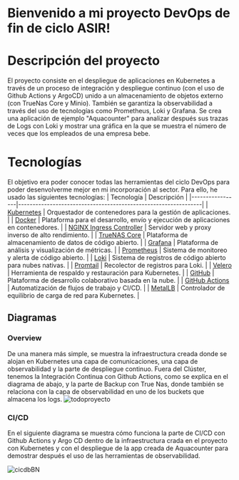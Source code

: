 # Bienvenido a mi proyecto DevOps de fin de ciclo ASIR!

# Descripción del proyecto

El proyecto consiste en el despliegue de aplicaciones en Kubernetes a través de un proceso de integración y despliegue continuo (con el uso de Github Actions y ArgoCD) unido a un almacenamiento de objetos externo (con TrueNas Core y Minio). También se garantiza la observabilidad a través del uso de tecnologías como Prometheus, Loki y Grafana.
Se crea una aplicación de ejemplo "Aquacounter" para analizar después  sus trazas de Logs con Loki y mostrar una gráfica en la que se muestra el número de veces que los empleados de una empresa bebe.


# Tecnologías
El objetivo era poder conocer todas las herramientas del ciclo DevOps para poder desenvolverme mejor en mi incorporación al sector.
Para ello, he usado las siguientes tecnologías:
| Tecnología      | Descripción                                                    |
|-----------------|----------------------------------------------------------------|
| [Kubernetes](https://kubernetes.io/docs/setup/)      | Orquestador de contenedores para la gestión de aplicaciones.   |
| [Docker](https://docs.docker.com/)          | Plataforma para el desarrollo, envío y ejecución de aplicaciones en contenedores. |
| [NGINX Ingress Controller](https://docs.nginx.com/nginx-ingress-controller/)           | Servidor web y proxy inverso de alto rendimiento.              |
| [TrueNAS Core](https://www.truenas.com/docs/core/)    | Plataforma de almacenamiento de datos de código abierto.       |
| [Grafana](https://grafana.com/docs/grafana/latest/)         | Plataforma de análisis y visualización de métricas.            |
| [Prometheus](https://prometheus.io/docs/introduction/overview/)      | Sistema de monitoreo y alerta de código abierto.              |
| [Loki](https://grafana.com/docs/loki/latest/)            | Sistema de registros de código abierto para nubes nativas.     |
| [Promtail](https://grafana.com/docs/loki/latest/send-data/promtail/)        | Recolector de registros para Loki.                             |
| [Velero](https://velero.io/docs/v1.7/)          | Herramienta de respaldo y restauración para Kubernetes.        |
| [GitHub](https://docs.github.com/es)          | Plataforma de desarrollo colaborativo basada en la nube.       |
| [GitHub Actions](https://docs.github.com/es/actions)  | Automatización de flujos de trabajo y CI/CD.                   |
| [MetalLB](https://metallb.universe.tf/installation/)         | Controlador de equilibrio de carga de red para Kubernetes.     |


## Diagramas
### Overview
De una manera más simple, se muestra la infraestructura creada donde se alojan en Kubernetes una capa de comunicaciones, una capa de observabilidad y la parte de despliegue continuo. Fuera del Clúster, tenemos la Integración Continua con Github Actions, como se explica en el diagrama de abajo, y la parte de Backup con True Nas, donde también se relaciona con la capa de observabilidad en uno de los buckets que almacena los logs.
![todoproyecto](https://github.com/covadongafdez/aquacounter/assets/161461508/de0ee346-f5ad-4fce-8c87-56cc5e11f3ca)


### CI/CD
En el siguiente diagrama se muestra cómo funciona la parte de CI/CD con Github Actions y Argo CD dentro de la infraestructura crada en el proyecto con Kubernetes y con el despliegue de la app creada de Aquacounter para demostrar después el uso de las herramientas de observabilidad. 


![cicdbBN](https://github.com/covadongafdez/aquacounter/assets/161461508/c9406d12-dc3a-474f-b7c3-dff8432eb81f)
